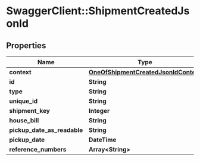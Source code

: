 # SwaggerClient::ShipmentCreatedJsonld

## Properties
Name | Type | Description | Notes
------------ | ------------- | ------------- | -------------
**context** | [**OneOfShipmentCreatedJsonldContext**](OneOfShipmentCreatedJsonldContext.md) |  | [optional] 
**id** | **String** |  | [optional] 
**type** | **String** |  | [optional] 
**unique_id** | **String** |  | [optional] 
**shipment_key** | **Integer** |  | [optional] 
**house_bill** | **String** |  | [optional] 
**pickup_date_as_readable** | **String** |  | [optional] 
**pickup_date** | **DateTime** |  | [optional] 
**reference_numbers** | **Array&lt;String&gt;** |  | [optional] 

